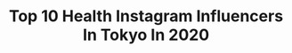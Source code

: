 ---
title: Top 10 Health Instagram Influencers In Tokyo In 2020
description: >-
  Find top health Instagram influencers in Tokyo in 2020. Most popular hashtags: #health #mothersday #thankyou #tokyo.
platform: Instagram
profiles:
  - username: "kenny_spicysol"
    fullname: >-
      ᴋᴇɴɴʏ  sᴘǐᴄʏs❂ʟ
    location: "Japan"
    followers: 144834
    engagement: 352
    commentsToLikes: 0.005323
    id: ck5hspitdwzie0i11nhj9wgkc
    verified: true
    hashtags: "#goodvibesonly, #shibuya, #vintagecar, #longboard"
  - username: "maripo_jp"
    fullname: >-
      M A R I 🌐 神林真里
    location: "Japan"
    followers: 28583
    engagement: 203
    commentsToLikes: 0.012663
    id: ck14i2zyrddu80i19pfnkl5to
    verified: false
    hashtags: "#sunglassesstyle, #ignis, #hairtreatment, #mimc"
  - username: "risako_yamamoto"
    fullname: >-
      Risako Yamamoto
    location: "Japan"
    followers: 30068
    engagement: 185
    commentsToLikes: 0.013699
    id: ck5zih3effott0i14z1x5m2x4
    verified: false
    hashtags: "#kobe, #detox, #derule, #mynail"
  - username: "kiki__cafe"
    fullname: >-
      キキ。
    location: "Japan"
    followers: 10262
    engagement: 362
    commentsToLikes: 0.004005
    id: ck0ud8pa5io280i19m4vb3ato
    verified: false
    hashtags: "#coffeetime, #macaron, #follow, #tablephoto"
  - username: "koennaert"
    fullname: >-
      Koen Naert
    location: "Japan"
    followers: 12169
    engagement: 914
    commentsToLikes: 0.019979
    id: ck5hp90spqye80i11717hlbhs
    verified: false
    hashtags: "#upsanddowns, #fukuoka, #heroes, #runhappy"
  - username: "yukonano"
    fullname: >-
      yuko  /runたまにDJとお山
    location: "Japan"
    followers: 12451
    engagement: 872
    commentsToLikes: 0.001973
    id: ck6tzekzf98r10j713bxzq7zd
    verified: false
    hashtags: "#propo, #romanholiday, #airmax90, #iphone11pro"
  - username: "kazukovalentine"
    fullname: >-
      Kazuko Hayasaka
    location: "Japan"
    followers: 90495
    engagement: 146
    commentsToLikes: 0.009465
    id: ck5hrnkenv5zf0i11z1cm0wpg
    verified: false
    hashtags: "#magazine, #sinceregarden, #mothersday, #organic"
  - username: "balancedlife.n.y"
    fullname: >-
      Nats Y
    location: "Japan"
    followers: 2518
    engagement: 1909
    commentsToLikes: 0.190573
    id: ck5higew6ddla0i11lxs1l3pb
    verified: false
    hashtags: "#postworkout, #almondbutter, #avocadorose, #kale"
  - username: "kellymisawa"
    fullname: >-
      Kelly Misawa | Wellness
    location: "Japan"
    followers: 63609
    engagement: 309
    commentsToLikes: 0.040037
    id: ck55n669b5kgr0i112ceoz4ln
    verified: false
    hashtags: "#cotonfood, #japan, #summerdishes, #safelives"
  - username: "yumikan_chan"
    fullname: >-
      Yumi 🌺👱🏻‍♀️
    location: "Japan"
    followers: 60372
    engagement: 400
    commentsToLikes: 0.010148
    id: ck13777txa4yb0i19r5pj696z
    verified: false
    hashtags: "#jointspace, #likeforlikes, #asakusa, #pasta"
---